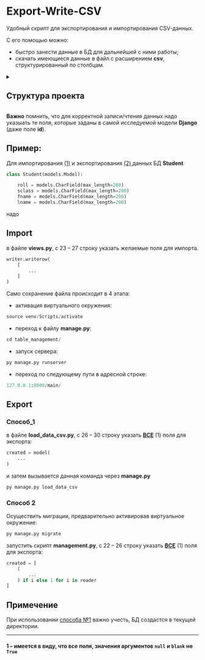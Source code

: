 # Export-Write-CSV

Удобный скрипт для экспортирования и импортирования CSV-данных.  

С его помощью можно:

- быстро занести данные в БД для дальнейшей с ними работы;
- скачать имеющиеся данные в файл с расширением **csv**, структурированный по столбцам.  

<details>  
    <summary> 
        <h2> Структура проекта </h2>
    </summary>

```cmd
+---table_management
|   |   db.sqlite3
|   |   manage.py
|   +---static
|   |   \---data  <-- Директория для таблиц
|   |           README.md
|   +---table
|   |   |   admin.py
|   |   |   apps.py
|   |   |   management.py  <-- Ручное
|   |   |   models.py
|   |   |   urls.py
|   |   |   views.py
|   |   |   __init__.py
|   |   +---management
|   |   |   |   __init__.py
|   |   |   +---commands
|   |   |   |   |   load_data_csv.py  <-- Для импорта данных в БД через py manage.py load_data_csv
|   |   |   |   |   _private.py
|   |   |   |   |   __init__.py
|   +---table_management
|   |   |   asgi.py
|   |   |   settings.py
|   |   |   urls.py
|   |   |   wsgi.py
|   |   |   __init__.py
|   \---templates
|           base.html
\---venv
```
    
</details>

**Важно** помнить, что для корректной записи/чтения данных надо указыать те поля, которые заданы в самой исследуемой модели **Django** (даже поле **id**).

## Пример:

Для импортирования [(1)](#Import) и экспортирования [(2) ](#Export) данных БД **Student**
<a name="Import"/><a name="Export"/>

```py
class Student(models.Model):

    roll = models.CharField(max_length=200)
    sclass = models.CharField(max_length=200)
    fname = models.CharField(max_length=200)
    lname = models.CharField(max_length=200)
```

надо

## Import

в файле **views.py**, с 23 – 27 строку указать желаемые поля для импорта.

```py
writer.writerow(
    [
        ...
    ]
)
```

Само сохранение файла происходит в 4 этапа:

- активация виртуального окружения:

```py
source venv/Scripts/activate
```  

- переход к файлу **manage.py**:

```py
cd table_management/
```

- запуск сервера:

```py
py manage.py runserver
```

- переход по следующему пути в адресной строке:

```py
127.0.0.1:8000/main/
```

## Export

### Способ_1

в файле **load_data_csv.py**, с 26 – 30 строку указать [**ВСЕ**](#1) (1) поля для экспорта:

```py
created = model(
    ...
)
```

и затем вызывается данная команда через **manage.py**

```py
py manage.py load_data_csv
```

### Способ 2

Осуществить миграции, предварительно активировав виртуальное окружение:

```py
py manage.py migrate
```

запустить скрипт **management.py**, с 22 – 26 строку указать [**ВСЕ**](#1) (1) поля для экспорта:

```py
created = [
    (
        ...
    ) if i else 1 for i in reader
]
```

<a name="1"/>

## Примечение

При использовании [способа №1](#способ_1) важно учесть, БД создастся в текущей директории.
<a name="способ_1"/>
___

#### 1 – имеется в виду, что все поля, значения аргументов `null` и `blank` не `True`
